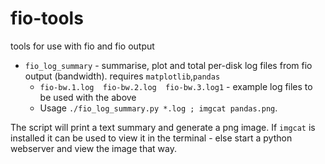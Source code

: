 # fio-tools

tools for use with fio and fio output

* `fio_log_summary` - summarise, plot and total per-disk log files from fio output (bandwidth).  requires `matplotlib`,`pandas` 
  * `fio-bw.1.log  fio-bw.2.log  fio-bw.3.log1` - example log files to be used with the above
  * Usage `./fio_log_summary.py *.log ; imgcat pandas.png`. 
   
The script will print a text summary and generate a png image.  If `imgcat` is installed it can be used to view it in the terminal - else start a python webserver and view the image that way.
